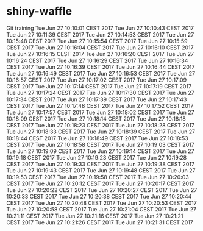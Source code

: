 # shiny-waffle
Git training
Tue Jun 27 10:10:01 CEST 2017
Tue Jun 27 10:10:43 CEST 2017
Tue Jun 27 10:11:39 CEST 2017
Tue Jun 27 10:14:53 CEST 2017
Tue Jun 27 10:15:48 CEST 2017
Tue Jun 27 10:15:54 CEST 2017
Tue Jun 27 10:15:59 CEST 2017
Tue Jun 27 10:16:04 CEST 2017
Tue Jun 27 10:16:10 CEST 2017
Tue Jun 27 10:16:15 CEST 2017
Tue Jun 27 10:16:20 CEST 2017
Tue Jun 27 10:16:24 CEST 2017
Tue Jun 27 10:16:29 CEST 2017
Tue Jun 27 10:16:34 CEST 2017
Tue Jun 27 10:16:39 CEST 2017
Tue Jun 27 10:16:44 CEST 2017
Tue Jun 27 10:16:49 CEST 2017
Tue Jun 27 10:16:53 CEST 2017
Tue Jun 27 10:16:57 CEST 2017
Tue Jun 27 10:17:02 CEST 2017
Tue Jun 27 10:17:09 CEST 2017
Tue Jun 27 10:17:14 CEST 2017
Tue Jun 27 10:17:19 CEST 2017
Tue Jun 27 10:17:24 CEST 2017
Tue Jun 27 10:17:30 CEST 2017
Tue Jun 27 10:17:34 CEST 2017
Tue Jun 27 10:17:39 CEST 2017
Tue Jun 27 10:17:43 CEST 2017
Tue Jun 27 10:17:48 CEST 2017
Tue Jun 27 10:17:52 CEST 2017
Tue Jun 27 10:17:57 CEST 2017
Tue Jun 27 10:18:02 CEST 2017
Tue Jun 27 10:18:09 CEST 2017
Tue Jun 27 10:18:14 CEST 2017
Tue Jun 27 10:18:18 CEST 2017
Tue Jun 27 10:18:23 CEST 2017
Tue Jun 27 10:18:28 CEST 2017
Tue Jun 27 10:18:33 CEST 2017
Tue Jun 27 10:18:39 CEST 2017
Tue Jun 27 10:18:44 CEST 2017
Tue Jun 27 10:18:49 CEST 2017
Tue Jun 27 10:18:53 CEST 2017
Tue Jun 27 10:18:58 CEST 2017
Tue Jun 27 10:19:03 CEST 2017
Tue Jun 27 10:19:09 CEST 2017
Tue Jun 27 10:19:14 CEST 2017
Tue Jun 27 10:19:18 CEST 2017
Tue Jun 27 10:19:23 CEST 2017
Tue Jun 27 10:19:28 CEST 2017
Tue Jun 27 10:19:33 CEST 2017
Tue Jun 27 10:19:38 CEST 2017
Tue Jun 27 10:19:43 CEST 2017
Tue Jun 27 10:19:48 CEST 2017
Tue Jun 27 10:19:53 CEST 2017
Tue Jun 27 10:19:58 CEST 2017
Tue Jun 27 10:20:03 CEST 2017
Tue Jun 27 10:20:12 CEST 2017
Tue Jun 27 10:20:17 CEST 2017
Tue Jun 27 10:20:22 CEST 2017
Tue Jun 27 10:20:27 CEST 2017
Tue Jun 27 10:20:33 CEST 2017
Tue Jun 27 10:20:38 CEST 2017
Tue Jun 27 10:20:44 CEST 2017
Tue Jun 27 10:20:48 CEST 2017
Tue Jun 27 10:20:53 CEST 2017
Tue Jun 27 10:20:58 CEST 2017
Tue Jun 27 10:21:04 CEST 2017
Tue Jun 27 10:21:11 CEST 2017
Tue Jun 27 10:21:16 CEST 2017
Tue Jun 27 10:21:21 CEST 2017
Tue Jun 27 10:21:26 CEST 2017
Tue Jun 27 10:21:31 CEST 2017
